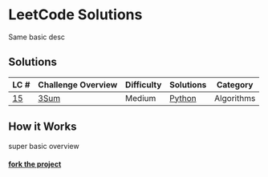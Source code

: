 

# LeetCode Solutions
Same basic desc

## Solutions
| LC # | Challenge Overview | Difficulty | Solutions | Category |
| - | --------- | ---------- | --------- | -------- |
| [15](https://leetcode.com/problems/3sum/) | [3Sum](solutions/3sum) | Medium | [Python](solutions/3sum/solution.py) | Algorithms |

## How it Works
super basic overview

#### [fork the project](http://example.com) 
